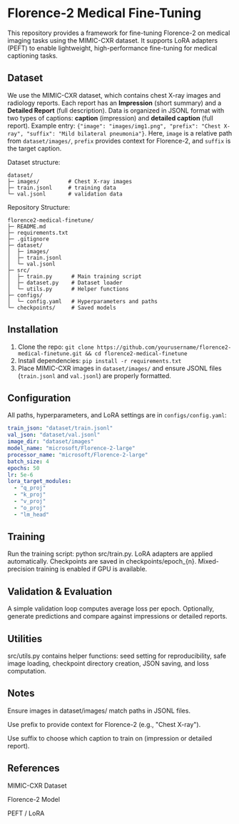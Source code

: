 # Florence-2 Medical Fine-Tuning
This repository provides a framework for fine-tuning Florence-2 on medical imaging tasks using the MIMIC-CXR dataset. It supports LoRA adapters (PEFT) to enable lightweight, high-performance fine-tuning for medical captioning tasks.

## Dataset
We use the MIMIC-CXR dataset, which contains chest X-ray images and radiology reports. Each report has an **Impression** (short summary) and a **Detailed Report** (full description). Data is organized in JSONL format with two types of captions: **caption** (impression) and **detailed caption** (full report). Example entry: `{"image": "images/img1.png", "prefix": "Chest X-ray", "suffix": "Mild bilateral pneumonia"}`. Here, `image` is a relative path from `dataset/images/`, `prefix` provides context for Florence-2, and `suffix` is the target caption.

Dataset structure:
```
dataset/
├─ images/         # Chest X-ray images
├─ train.jsonl     # training data
└─ val.jsonl       # validation data
```
Repository Structure:
```
florence2-medical-finetune/
├─ README.md
├─ requirements.txt
├─ .gitignore
├─ dataset/
│  ├─ images/
│  ├─ train.jsonl
│  └─ val.jsonl
├─ src/
│  ├─ train.py      # Main training script
│  ├─ dataset.py    # Dataset loader
│  └─ utils.py      # Helper functions
├─ configs/
│  └─ config.yaml   # Hyperparameters and paths
└─ checkpoints/     # Saved models
```




## Installation
1. Clone the repo: `git clone https://github.com/yourusername/florence2-medical-finetune.git && cd florence2-medical-finetune`
2. Install dependencies: `pip install -r requirements.txt`
3. Place MIMIC-CXR images in `dataset/images/` and ensure JSONL files (`train.jsonl` and `val.jsonl`) are properly formatted.

## Configuration
All paths, hyperparameters, and LoRA settings are in `configs/config.yaml`:
```yaml
train_json: "dataset/train.jsonl"
val_json: "dataset/val.jsonl"
image_dir: "dataset/images"
model_name: "microsoft/Florence-2-large"
processor_name: "microsoft/Florence-2-large"
batch_size: 4
epochs: 50
lr: 5e-6
lora_target_modules:
  - "q_proj"
  - "k_proj"
  - "v_proj"
  - "o_proj"
  - "lm_head"
```
## Training

Run the training script: python src/train.py. LoRA adapters are applied automatically. Checkpoints are saved in checkpoints/epoch_{n}. Mixed-precision training is enabled if GPU is available.

##  Validation & Evaluation

A simple validation loop computes average loss per epoch. Optionally, generate predictions and compare against impressions or detailed reports.

##  Utilities

src/utils.py contains helper functions: seed setting for reproducibility, safe image loading, checkpoint directory creation, JSON saving, and loss computation.

##  Notes

Ensure images in dataset/images/ match paths in JSONL files.

Use prefix to provide context for Florence-2 (e.g., "Chest X-ray").

Use suffix to choose which caption to train on (impression or detailed report).

## References

MIMIC-CXR Dataset

Florence-2 Model

PEFT / LoRA
